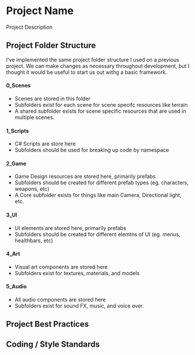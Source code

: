 # Project Name
Project Description

## Project Folder Structure
I've implemented the same project folder structure I used on a previous project.  We can make changes as necessary throughout development, but I thought it would be useful to start us out withg a basic framework.

#### 0_Scenes
 - Scenes are stored in this folder
 - Subfolders exist for each scene for scene specifc resources like terrain
 - A shared subfolder exists for scene specific resources that are used in multiple scenes.
#### 1_Scripts
 - C# Scripts are store here
 - Subfolders should be used for breaking up code by namespace
#### 2_Game
 - Game Design resources are stored here, primarily prefabs
 - Subfolders should be created for different prefab types (eg. characters, weapons, etc)
 - A Core subfolder exists for things like main Camera, Directional light, etc.
#### 3_UI
 - UI elements are stored here, primarily prefabs
 - Subfolders should be created for different elemtns of UI (eg. menus, healthbars, etc)
#### 4_Art
 - Visual art components are stored here
 - Subfolders exist for textures, materials, and models
#### 5_Audio
 - All audio components are stored here
 - Subfolders exist for sound FX, music, and voice over.
 
## Project Best Practices
 
 
## Coding / Style Standards
 
